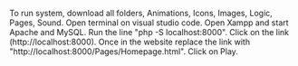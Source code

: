 To run system, download all folders, Animations, Icons, Images, Logic, Pages, Sound.
Open terminal on visual studio code.
Open Xampp and start Apache and MySQL.
Run the line "php -S localhost:8000".
Click on the link (http://localhost:8000).
Once in the website replace the link with "http://localhost:8000/Pages/Homepage.html".
Click on Play.
